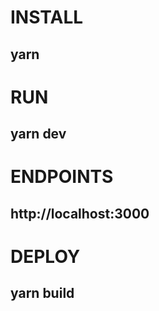 # INSTALL 
## yarn 

# RUN 
## yarn dev 

# ENDPOINTS 
## http://localhost:3000 

# DEPLOY 
## yarn build
